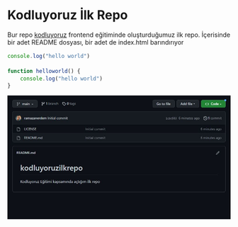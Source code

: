 # Kodluyoruz İlk Repo

Bur repo [kodluyoruz](https://app.patika.dev/paths/baslangic-seviye-frontend-web-development-patikasi) frontend eğitiminde oluşturduğumuz ilk repo. İçerisinde bir adet README dosyası, bir adet de index.html barındırıyor


```javascript
console.log("hello world")

function helloworld() {
    console.log("hello world")
}
```

![görsel](./odev1.JPG)